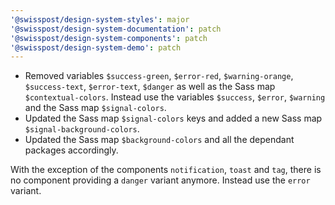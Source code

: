 ```yaml
---
'@swisspost/design-system-styles': major
'@swisspost/design-system-documentation': patch
'@swisspost/design-system-components': patch
'@swisspost/design-system-demo': patch
---
```


- Removed variables `$success-green`, `$error-red`, `$warning-orange`, `$success-text`, `$error-text`, `$danger` as well as the Sass map `$contextual-colors`.
  Instead use the variables `$success`, `$error`, `$warning` and the Sass map `$signal-colors`.
- Updated the Sass map `$signal-colors` keys and added a new Sass map `$signal-background-colors`.
- Updated the Sass map `$background-colors` and all the dependant packages accordingly.

With the exception of the components `notification`, `toast` and `tag`, there is no component providing a `danger` variant anymore. Instead use the `error` variant.
